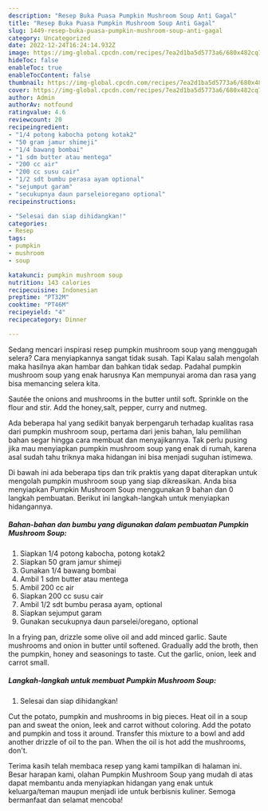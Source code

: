 ```yaml
---
description: "Resep Buka Puasa Pumpkin Mushroom Soup Anti Gagal"
title: "Resep Buka Puasa Pumpkin Mushroom Soup Anti Gagal"
slug: 1449-resep-buka-puasa-pumpkin-mushroom-soup-anti-gagal
category: Uncategorized
date: 2022-12-24T16:24:14.932Z
image: https://img-global.cpcdn.com/recipes/7ea2d1ba5d5773a6/680x482cq70/pumpkin-mushroom-soup-foto-resep-utama.jpg
hideToc: false
enableToc: true
enableTocContent: false
thumbnail: https://img-global.cpcdn.com/recipes/7ea2d1ba5d5773a6/680x482cq70/pumpkin-mushroom-soup-foto-resep-utama.jpg
cover: https://img-global.cpcdn.com/recipes/7ea2d1ba5d5773a6/680x482cq70/pumpkin-mushroom-soup-foto-resep-utama.jpg
author: Admin
authorAv: notfound
ratingvalue: 4.6
reviewcount: 20
recipeingredient:
- "1/4 potong kabocha potong kotak2"
- "50 gram jamur shimeji"
- "1/4 bawang bombai"
- "1 sdm butter atau mentega"
- "200 cc air"
- "200 cc susu cair"
- "1/2 sdt bumbu perasa ayam optional"
- "sejumput garam"
- "secukupnya daun parseleioregano optional"
recipeinstructions:

- "Selesai dan siap dihidangkan!"
categories:
- Resep
tags:
- pumpkin
- mushroom
- soup

katakunci: pumpkin mushroom soup 
nutrition: 143 calories
recipecuisine: Indonesian
preptime: "PT32M"
cooktime: "PT46M"
recipeyield: "4"
recipecategory: Dinner

---
```



Sedang mencari inspirasi resep pumpkin mushroom soup yang menggugah selera? Cara menyiapkannya sangat tidak susah. Tapi Kalau salah mengolah maka hasilnya akan hambar dan bahkan tidak sedap. Padahal pumpkin mushroom soup yang enak harusnya Kan mempunyai aroma dan rasa yang bisa memancing selera kita.


Sautée the onions and mushrooms in the butter until soft. Sprinkle on the flour and stir. Add the honey,salt, pepper, curry and nutmeg.

Ada beberapa hal yang sedikit banyak berpengaruh terhadap kualitas rasa dari pumpkin mushroom soup, pertama dari jenis bahan, lalu pemilihan bahan segar hingga cara membuat dan menyajikannya. Tak perlu pusing jika mau menyiapkan pumpkin mushroom soup yang enak di rumah, karena asal sudah tahu triknya maka hidangan ini bisa menjadi suguhan istimewa.


Di bawah ini ada beberapa tips dan trik praktis yang dapat diterapkan untuk mengolah pumpkin mushroom soup yang siap dikreasikan. Anda bisa menyiapkan Pumpkin Mushroom Soup menggunakan 9 bahan dan 0 langkah pembuatan. Berikut ini langkah-langkah untuk menyiapkan hidangannya.

<!--inarticleads1-->

##### Bahan-bahan dan bumbu yang digunakan dalam pembuatan Pumpkin Mushroom Soup:

1. Siapkan 1/4 potong kabocha, potong kotak2
1. Siapkan 50 gram jamur shimeji
1. Gunakan 1/4 bawang bombai
1. Ambil 1 sdm butter atau mentega
1. Ambil 200 cc air
1. Siapkan 200 cc susu cair
1. Ambil 1/2 sdt bumbu perasa ayam, optional
1. Siapkan sejumput garam
1. Gunakan secukupnya daun parselei/oregano, optional


In a frying pan, drizzle some olive oil and add minced garlic. Saute mushrooms and onion in butter until softened. Gradually add the broth, then the pumpkin, honey and seasonings to taste. Cut the garlic, onion, leek and carrot small. 

<!--inarticleads2-->

##### Langkah-langkah untuk membuat Pumpkin Mushroom Soup:


1. Selesai dan siap dihidangkan!

Cut the potato, pumpkin and mushrooms in big pieces. Heat oil in a soup pan and sweat the onion, leek and carrot without coloring. Add the potato and pumpkin and toss it around. Transfer this mixture to a bowl and add another drizzle of oil to the pan. When the oil is hot add the mushrooms, don&#39;t. 

Terima kasih telah membaca resep yang kami tampilkan di halaman ini. Besar harapan kami, olahan Pumpkin Mushroom Soup yang mudah di atas dapat membantu anda menyiapkan hidangan yang enak untuk keluarga/teman maupun menjadi ide untuk berbisnis kuliner. Semoga bermanfaat dan selamat mencoba!
